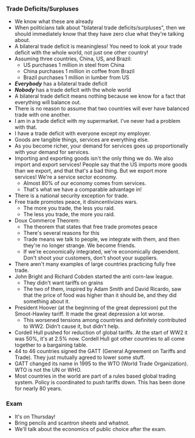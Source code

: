 ### Trade Deficits/Surpluses
- We know what these are already
- When politicians talk about "bilateral trade deficits/surpluses", then we should immediately know that they have zero clue what they're talking about.
- A bilateral trade deficit is meaningless! You need to look at your trade deficit with the whole world, not just one other country!
- Assuming three countries, China, US, and Brazil:
	- US purchases 1 million in steel from China
	- China purchases 1 million in coffee from Brazil
	- Brazil purchases 1 million in lumber from US
- ***Everybody*** has a bilateral trade deficit
- ***Nobody*** has a trade deficit with the whole world
- A bilateral trade deficit means nothing because we know for a fact that everything will balance out. 
- There is no reason to assume that two countries will ever have balanced trade with one another.
- I am in a trade deficit with my supermarket. I've never had a problem with that.
- I have a trade deficit with everyone except my employer.
- Goods are tangible things, services are everything else.
- As you become richer, your demand for services goes up proportionally with your demand for services.
- Importing and exporting goods isn't the only thing we do. We also import and export services! People say that the US imports more goods than we export, and that that's a bad thing. But we export more services! We're a service sector economy.
	- Almost 80% of our economy comes from services.
	- That's what we have a comparable advantage in!
- There is a national security exception for trade.
- Free trade promotes peace, it disincentivizes wars.
	- The more you trade, the less you raid.
	- The less you trade, the more you raid.
- Doux Commerce Theorem:
	- The theorem that states that free trade promotes peace
	- There's several reasons for this
	- Trade means we talk to people, we integrate with them, and then they're no longer strange. We become friends.
	- If we're economically integrated, we're economically dependent. Don't shoot your customers, don't shoot your suppliers.
- There aren't many examples of large countries practicing fully free trade.
- John Bright and Richard Cobden started the anti corn-law league. 
	- They didn't want tariffs on grains
	- The two of them, inspired by Adam Smith and David Ricardo, saw that the price of food was higher than it should be, and they did something about it.
- President Hoover (at the beginning of the great depression) put the Smoot-Hawley tariff. It made the great depression a lot worse.
	- This worsened tensions among countries and definitely contributed to WW2. Didn't cause it, but didn't help.
- Cordell Hull pushed for reduction of global tariffs. At the start of WW2 it was 50%, it's at 2.5% now. Cordell Hull got other countries to all come together to a bargaining table. 
- 44 to 46 countries signed the GATT (General Agreement on Tariffs and Trade). They just mutually agreed to lower some stuff.
- GATT changed its name in 1995 to the WTO (World Trade Organization). WTO is not the UN or WHO. 
- Most countries in the world are part of a rules based global trading system. Policy is coordinated to push tariffs down. This has been done for nearly 80 years.

### Exam
- It's on Thursday!
- Bring pencils and scantron sheets and whatnot.
- We'll talk about the economics of public choice after the exam.